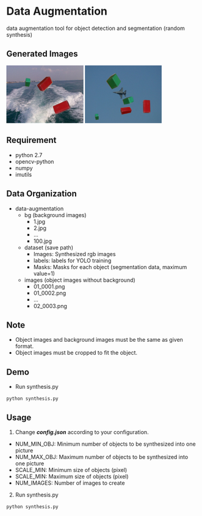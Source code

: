 # Data Augmentation
data augmentation tool for object detection and segmentation (random synthesis)

## Generated Images
<img src="./examples/000045.jpg" width="40%" height="40%"> <img src="./examples/000025.jpg" width="40%" height="40%">

## Requirement
* python 2.7
* opencv-python
* numpy
* imutils

## Data Organization
* data-augmentation
   * bg (background images)
     * 1.jpg
     * 2.jpg
     * ...
     * 100.jpg
   * dataset (save path)
     * Images: Synthesized rgb images
     * labels: labels for YOLO training
     * Masks: Masks for each object (segmentation data, maximum value=1)
   * images (object images without background)
     * 01_0001.png
     * 01_0002.png
     * ...
     * 02_0003.png

## Note
* Object images and background images must be the same as given format.
* Object images must be cropped to fit the object.

## Demo
* Run synthesis.py

```
python synthesis.py
```

## Usage
1. Change ***config.json*** according to your configuration.
 * NUM_MIN_OBJ: Minimum number of objects to be synthesized into one picture
 * NUM_MAX_OBJ: Maximum number of objects to be synthesized into one picture
 * SCALE_MIN: Minimum size of objects (pixel)
 * SCALE_MIN: Maximum size of objects (pixel)
 * NUM_IMAGES: Number of images to create
2. Run synthesis.py

```
python synthesis.py
```
